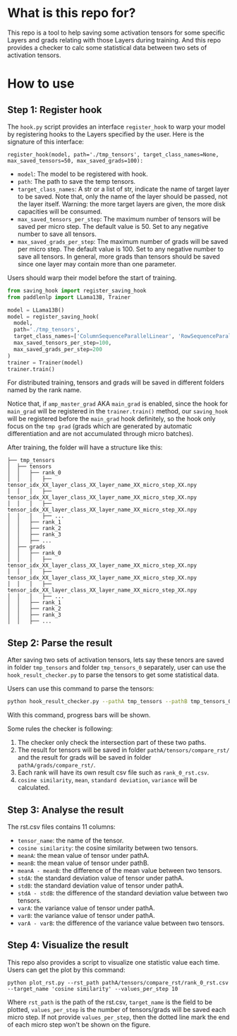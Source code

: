 # What is this repo for?
This repo is a tool to help saving some activation tensors for some specific Layers and grads relating with
those Layers during training. 
And this repo provides a checker to calc some statistical data between two sets of activation tensors.

# How to use
## Step 1: Register hook
The `hook.py` script provides an interface `register_hook` to warp your model by registering hooks 
to the Layers specified by the user. Here is the signature of this interface:

```
register_hook(model, path='./tmp_tensors', target_class_names=None, max_saved_tensors=50, max_saved_grads=100):
```
- `model`: The model to be registered with hook.
- `path`: The path to save the temp tensors.
- `target_class_names`: A str or a list of str, indicate the name of target layer to be saved. 
  Note that, only the name of the layer should be passed, not the layer itself.
  Warning: the more target layers are given, the more disk capacities will be consumed.
- `max_saved_tensors_per_step`: The maximum number of tensors will be saved per micro step.
  The default value is 50. Set to any negative number to save all tensors.
- `max_saved_grads_per_step`: The maximum number of grads will be saved per micro step.
  The default value is 100. Set to any negative number to save all tensors.
  In general, more grads than tensors should be saved since one layer may contain
  more than one parameter.

Users should warp their model before the start of training.

```python
from saving_hook import register_saving_hook
from paddlenlp import LLama13B, Trainer

model = LLama13B()
model = register_saving_hook(
  model,
  path='./tmp_tensors',
  target_class_names=['ColumnSequenceParallelLinear', 'RowSequenceParallelLinear', 'LayerNorm'],
  max_saved_tensors_per_step=100,
  max_saved_grads_per_step=200
)
trainer = Trainer(model)
trainer.train()
```

For distributed training, tensors and grads will be saved in different folders named by the rank name.

Notice that, if `amp_master_grad` AKA `main_grad` is enabled, since the hook for `main_grad` will be registered
in the `trainer.train()` method, our `saving_hook` will be registered before the `main_grad` hook definitely, so
the hook only focus on the `tmp grad` (grads which are generated by automatic differentiation and are 
not accumulated through micro batches).

After training, the folder will have a structure like this:
```
├── tmp_tensors
│  ├── tensors
│  │   ├── rank_0
│  │   │   ├── tensor_idx_XX_layer_class_XX_layer_name_XX_micro_step_XX.npy
│  │   │   ├── tensor_idx_XX_layer_class_XX_layer_name_XX_micro_step_XX.npy
│  │   │   ├── tensor_idx_XX_layer_class_XX_layer_name_XX_micro_step_XX.npy
│  │   │   ├── ...
│  │   ├── rank_1
│  │   ├── rank_2
│  │   ├── rank_3
│  │   ├── ...
│  ├── grads
│  │   ├── rank_0
│  │   │   ├── tensor_idx_XX_layer_class_XX_layer_name_XX_micro_step_XX.npy
│  │   │   ├── tensor_idx_XX_layer_class_XX_layer_name_XX_micro_step_XX.npy
│  │   │   ├── tensor_idx_XX_layer_class_XX_layer_name_XX_micro_step_XX.npy
│  │   │   ├── ...
│  │   ├── rank_1
│  │   ├── rank_2
│  │   ├── rank_3
│  │   ├── ...
```

## Step 2: Parse the result
After saving two sets of activation tensors, lets say these tenors are saved in folder `tmp_tensors` and 
folder `tmp_tensors_0` separately, user can use the `hook_result_checker.py` to parse the tensors 
to get some statistical data.

Users can use this command to parse the tensors:

```bash
python hook_result_checker.py --pathA tmp_tensors --pathB tmp_tensors_0
```

With this command, progress bars will be shown.

Some rules the checker is following:
1. The checker only check the intersection part of these two paths.
2. The result for tensors will be saved in folder `pathA/tensors/compare_rst/` and the result for grads will
be saved in folder `pathA/grads/compare_rst/`.
3. Each rank will have its own result csv file such as `rank_0_rst.csv`.
4. `cosine similarity`, `mean`, `standard deviation`, `variance` will be calculated.

## Step 3: Analyse the result
The rst.csv files contains 11 columns:
- `tensor_name`: the name of the tensor.
- `cosine similarity`: the cosine similarity between two tensors.
- `meanA`: the mean value of tensor under pathA.
- `meanB`: the mean value of tensor under pathB.
- `meanA - meanB`: the difference of the mean value between two tensors.
- `stdA`: the standard deviation value of tensor under pathA.
- `stdB`: the standard deviation value of tensor under pathA.
- `stdA - stdB`: the difference of the standard deviation value between two tensors.
- `varA`: the variance value of tensor under pathA.
- `varB`: the variance value of tensor under pathA.
- `varA - varB`: the difference of the variance value between two tensors.

## Step 4: Visualize the result
This repo also provides a script to visualize one statistic value each time. Users can get the plot by this command:

`python plot_rst.py --rst_path pathA/tensors/compare_rst/rank_0_rst.csv --target_name 'cosine similarity' --values_per_step 10`

Where `rst_path` is the path of the rst.csv, `target_name` is the field to be plotted, `values_per_step` is the
number of tensors/grads will be saved each micro step. If not provide `values_per_step`, then the dotted line mark the
end of each micro step won't be shown on the figure.
